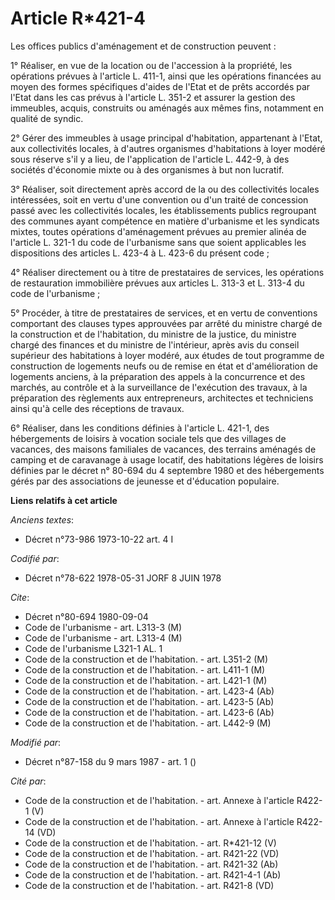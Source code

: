 # Article R*421-4

Les offices publics d'aménagement et de construction peuvent :

1° Réaliser, en vue de la location ou de l'accession à la propriété, les opérations prévues à l'article L. 411-1, ainsi que
les opérations financées au moyen des formes spécifiques d'aides de l'Etat et de prêts accordés par l'Etat dans les cas
prévus à l'article L. 351-2 et assurer la gestion des immeubles, acquis, construits ou aménagés aux mêmes fins, notamment en
qualité de syndic.

2° Gérer des immeubles à usage principal d'habitation, appartenant à l'Etat, aux collectivités locales, à d'autres organismes
d'habitations à loyer modéré sous réserve s'il y a lieu, de l'application de l'article L. 442-9, à des sociétés d'économie
mixte ou à des organismes à but non lucratif.

3° Réaliser, soit directement après accord de la ou des collectivités locales intéressées, soit en vertu d'une convention ou
d'un traité de concession passé avec les collectivités locales, les établissements publics regroupant des communes ayant
compétence en matière d'urbanisme et les syndicats mixtes, toutes opérations d'aménagement prévues au premier alinéa de
l'article L. 321-1 du code de l'urbanisme sans que soient applicables les dispositions des articles L. 423-4 à L. 423-6 du
présent code ;

4° Réaliser directement ou à titre de prestataires de services, les opérations de restauration immobilière prévues aux
articles L. 313-3 et L. 313-4 du code de l'urbanisme ;

5° Procéder, à titre de prestataires de services, et en vertu de conventions comportant des clauses types approuvées par
arrêté du ministre chargé de la construction et de l'habitation, du ministre de la justice, du ministre chargé des finances
et du ministre de l'intérieur, après avis du conseil supérieur des habitations à loyer modéré, aux études de tout programme
de construction de logements neufs ou de remise en état et d'amélioration de logements anciens, à la préparation des appels à
la concurrence et des marchés, au contrôle et à la surveillance de l'exécution des travaux, à la préparation des règlements
aux entrepreneurs, architectes et techniciens ainsi qu'à celle des réceptions de travaux.

6° Réaliser, dans les conditions définies à l'article L. 421-1, des hébergements de loisirs à vocation sociale tels que des
villages de vacances, des maisons familiales de vacances, des terrains aménagés de camping et de caravanage à usage locatif,
des habitations légères de loisirs définies par le décret n° 80-694 du 4 septembre 1980 et des hébergements gérés par des
associations de jeunesse et d'éducation populaire.

**Liens relatifs à cet article**

_Anciens textes_:

  - Décret n°73-986 1973-10-22 art. 4 I

_Codifié par_:

  - Décret n°78-622 1978-05-31 JORF 8 JUIN 1978

_Cite_:

  - Décret n°80-694 1980-09-04
  - Code de l'urbanisme - art. L313-3 (M)
  - Code de l'urbanisme - art. L313-4 (M)
  - Code de l'urbanisme L321-1 AL. 1
  - Code de la construction et de l'habitation. - art. L351-2 (M)
  - Code de la construction et de l'habitation. - art. L411-1 (M)
  - Code de la construction et de l'habitation. - art. L421-1 (M)
  - Code de la construction et de l'habitation. - art. L423-4 (Ab)
  - Code de la construction et de l'habitation. - art. L423-5 (Ab)
  - Code de la construction et de l'habitation. - art. L423-6 (Ab)
  - Code de la construction et de l'habitation. - art. L442-9 (M)

_Modifié par_:

  - Décret n°87-158 du 9 mars 1987 - art. 1 ()

_Cité par_:

  - Code de la construction et de l'habitation. - art. Annexe à l'article R422-1 (V)
  - Code de la construction et de l'habitation. - art. Annexe à l'article R422-14 (VD)
  - Code de la construction et de l'habitation. - art. R*421-12 (V)
  - Code de la construction et de l'habitation. - art. R421-22 (VD)
  - Code de la construction et de l'habitation. - art. R421-32 (Ab)
  - Code de la construction et de l'habitation. - art. R421-4-1 (Ab)
  - Code de la construction et de l'habitation. - art. R421-8 (VD)

